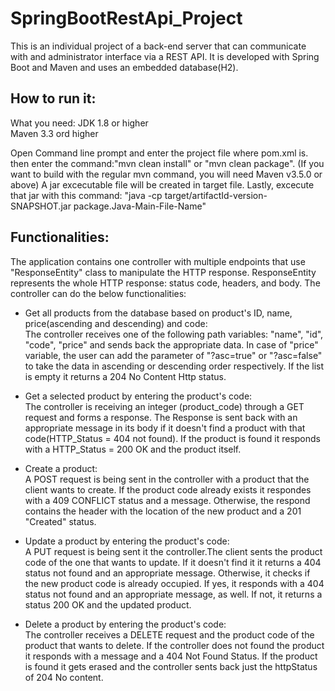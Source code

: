# SpringBootRestApi_Project
 
This is an individual project of a back-end server that 
can communicate with and administrator interface via a REST API.
It is developed with Spring Boot and Maven and uses an embedded database(H2).

## How to run it: </br>
What you need: JDK 1.8 or higher  </br>
		Maven 3.3 ord higher

Open Command line prompt and enter the project file where pom.xml is.
then enter the command:"mvn clean install" or "mvn clean package".
(If you want to build with the regular mvn command, you will need Maven v3.5.0 or above)
A jar excecutable file will be created in target file.
Lastly, excecute that jar with this command: "java -cp target/artifactId-version-SNAPSHOT.jar package.Java-Main-File-Name"


## Functionalities: </br>
The application contains one controller with multiple endpoints that use "ResponseEntity" class to manipulate the HTTP response.
ResponseEntity represents the whole HTTP response: status code, headers, and body.
The controller can do the below functionalities: </br>

- Get all products from the database based on product's ID, name, price(ascending and descending) and code: </br>
	The controller receives one of the following path variables: "name", "id", "code", "price" and sends back the appropriate data.
	In case of "price" variable, the user can add the parameter of "?asc=true" or "?asc=false" to take the data in ascending or 		descending order respectively. If the list is empty it returns a 204 No Content Http status. </br>
 
- Get a selected product by entering the product's code: </br>
	The controller is receiving an integer (product_code) through a GET request and forms a response.
	The Response is sent back with an appropriate message in its body if it doesn't find a product with that code(HTTP_Status = 404 not found).
	If the product is found it responds with a HTTP_Status = 200 OK and the product itself. </br>
	
- Create a product: </br>
	A POST request is being sent in the controller with a product that the client wants to create.
	If the product code already exists it respondes with a 409 CONFLICT status and a message.
	Otherwise, the respond contains the header with the location of the new product and a 201 "Created" status. </br>
	
- Update a product  by entering the product's code: </br>
	A PUT request is being sent it the controller.The client sents the product code of the one that wants to update.
 	If it doesn't find it it returns a 404 status not found and an appropriate message.
	Otherwise, it checks if the new product code is already occupied. If yes, it responds with a 404 status not found and an appropriate message, as well.
	If not, it returns a status 200 OK and the updated product. </br>
	
- Delete a product by entering the product's code: </br>
	The controller receives a DELETE request and the product code of the product that wants to delete.
	If the controller does not found the product it responds with a message and a 404 Not Found Status.
	If the product is found it gets erased and the controller sents back just the httpStatus of 204 No content.



